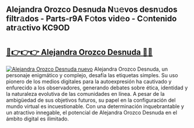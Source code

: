 ## Alejandra Orozco Desnuda N𝚞𝚎vos desn𝚞dos filtr𝚊dos - Parts-r9A F𝚘tos vid𝚎o - C𝚘ntenido atr𝚊ctivo KC9OD

# <h2><a href="http://mbbvw0u.tromn.icu/?c=Alejandra+Orozco+Desnuda">🔗👉👉👉 Alejandra Orozco Desnuda 🔗🔗</a></h2>

[![Alejandra Orozco Desnuda nuevo](https://i.imgur.com/pEAQMta.gif)](http://mbbvw0u.tromn.icu/?c=Alejandra+Orozco+Desnuda)
Alejandra Orozco Desnuda, un personaje enigmático y complejo, desafía las etiquetas simples. Su uso pionero de los medios digitales para la autoexpresión ha cautivado y enfurecido a los observadores, generando debates sobre ética, identidad y la naturaleza evolutiva de las comunidades en línea. A pesar de la ambigüedad de sus objetivos futuros, su papel en la configuración del mundo virtual es incuestionable. Con una determinación inquebrantable y un atractivo innegable, el potencial de Alejandra Orozco Desnuda en el ámbito digital es ilimitado.
